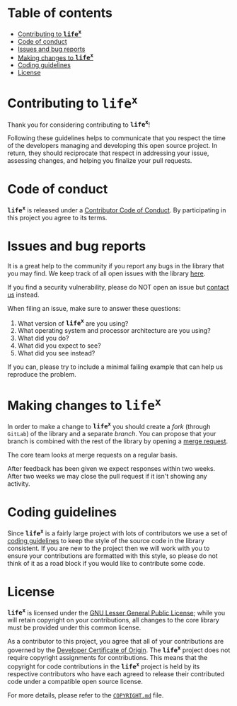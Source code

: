 # Table of contents

- [Contributing to **<kbd>life<sup>x</sup></kbd>**](#contributing)
- [Code of conduct](#code-of-conduct)
- [Issues and bug reports](#issues)
- [Making changes to **<kbd>life<sup>x</sup></kbd>**](#making-changes)
- [Coding guidelines](#coding-guidelines)
- [License](#license)


<a name="contributing"></a>
# Contributing to **<kbd>life<sup>x</sup></kbd>**
Thank you for considering contributing to **<kbd>life<sup>x</sup></kbd>**!

Following these guidelines helps to communicate that you respect the time of the developers managing and developing this open source project. In return, they should reciprocate that respect in addressing your issue, assessing changes, and helping you finalize your pull requests.

<a name="code-of-conduct"></a>
# Code of conduct
**<kbd>life<sup>x</sup></kbd>** is released under a [Contributor Code of Conduct](CODE_OF_CONDUCT.md). By participating in this project you agree to its terms.

<a name="issues"></a>
# Issues and bug reports
It is a great help to the community if you report any bugs in the library
that you may find. We keep track of all open issues with the library
[here](https://gitlab.com/lifex/lifex/-/issues).

If you find a security vulnerability, please do NOT open an issue
but [contact us](CONTACTS.md) instead.

When filing an issue, make sure to answer these questions:
1. What version of **<kbd>life<sup>x</sup></kbd>** are you using?
2. What operating system and processor architecture are you using?
3. What did you do?
4. What did you expect to see?
5. What did you see instead?

If you can, please try to include a minimal failing example that can help us reproduce the problem.

<a name="making-changes"></a>
# Making changes to **<kbd>life<sup>x</sup></kbd>**
In order to make a change to **<kbd>life<sup>x</sup></kbd>** you should create a *fork*
(through `GitLab`) of the library and a separate *branch*.
You can propose that your branch is combined with the rest of the library
by opening a [merge request](https://gitlab.com/lifex/lifex/-/merge_requests).

The core team looks at merge requests on a regular basis.

After feedback has been given we expect responses within two weeks. After two weeks we may close the pull request if it isn't showing any activity.

<a name="coding-guidelines"></a>
# Coding guidelines
Since **<kbd>life<sup>x</sup></kbd>** is a fairly large project with lots of contributors we use a
set of [coding guidelines](https://lifex.gitlab.io/lifex/coding-guidelines.html)
to keep the style of the source code in the library consistent.
If you are new to the project then we will work with you to ensure
your contributions are formatted with this style, so please do not think of
it as a road block if you would like to contribute some code.

<a name="license"></a>
# License
**<kbd>life<sup>x</sup></kbd>** is licensed under the [GNU Lesser General Public License](LICENSE.md);
while you will retain copyright on your contributions, all changes to the core
library must be provided under this common license.

As a contributor to this project, you agree that all of your contributions
are governed by the [Developer Certificate of Origin](LICENSE.md#developer-certificate-of-origin).
The **<kbd>life<sup>x</sup></kbd>** project does not require copyright
assignments for contributions. This means that the copyright for code
contributions in the **<kbd>life<sup>x</sup></kbd>** project is held by
its respective contributors who have each agreed to release their
contributed code under a compatible open source license.

For more details, please refer to the [`COPYRIGHT.md`](COPYRIGHT.md) file.
